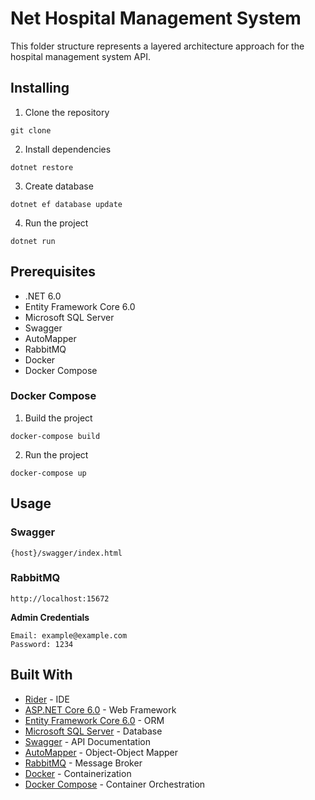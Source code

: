 # Net Hospital Management System

This folder structure represents a layered architecture approach for the hospital management system API.

## Installing

1. Clone the repository

```shell
git clone
```

2. Install dependencies

```shell
dotnet restore
```

3. Create database

```shell
dotnet ef database update
```

4. Run the project

```shell
dotnet run
```

## Prerequisites

* .NET 6.0
* Entity Framework Core 6.0
* Microsoft SQL Server
* Swagger
* AutoMapper
* RabbitMQ
* Docker
* Docker Compose

### Docker Compose

1. Build the project

```shell
docker-compose build
```

2. Run the project

```shell
docker-compose up
```

## Usage

### Swagger

```text
{host}/swagger/index.html
```

### RabbitMQ

```text
http://localhost:15672
```

**Admin Credentials**

```text
Email: example@example.com
Password: 1234
```

## Built With

* [Rider](https://www.jetbrains.com/rider/) - IDE
* [ASP.NET Core 6.0](https://docs.microsoft.com/tr-tr/aspnet/core/?view=aspnetcore-6.0) - Web Framework
* [Entity Framework Core 6.0](https://docs.microsoft.com/tr-tr/ef/core/) - ORM
* [Microsoft SQL Server](https://www.microsoft.com/tr-tr/sql-server/sql-server-downloads) - Database
* [Swagger](https://swagger.io/) - API Documentation
* [AutoMapper](https://automapper.org/) - Object-Object Mapper
* [RabbitMQ](https://www.rabbitmq.com/) - Message Broker
* [Docker](https://www.docker.com/) - Containerization
* [Docker Compose](https://docs.docker.com/compose/) - Container Orchestration

